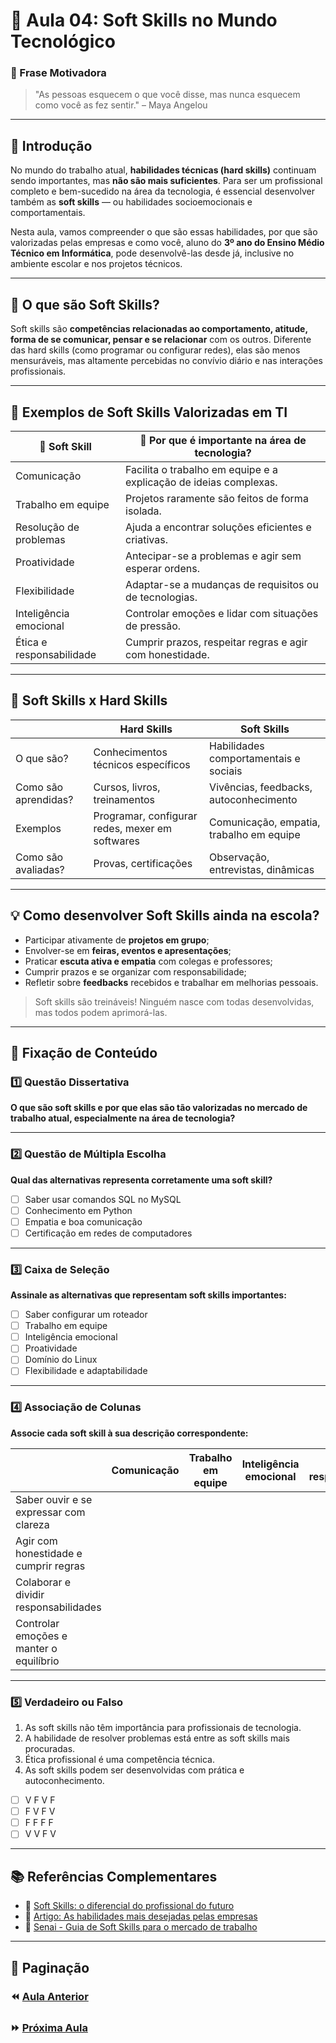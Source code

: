 # 📘 Aula 04: Soft Skills no Mundo Tecnológico

### 🎯 Frase Motivadora

> "As pessoas esquecem o que você disse, mas nunca esquecem como você as fez sentir." – Maya Angelou

---

## 🧭 Introdução

No mundo do trabalho atual, **habilidades técnicas (hard skills)** continuam sendo importantes, mas **não são mais suficientes**. Para ser um profissional completo e bem-sucedido na área da tecnologia, é essencial desenvolver também as **soft skills** — ou habilidades socioemocionais e comportamentais.

Nesta aula, vamos compreender o que são essas habilidades, por que são valorizadas pelas empresas e como você, aluno do **3º ano do Ensino Médio Técnico em Informática**, pode desenvolvê-las desde já, inclusive no ambiente escolar e nos projetos técnicos.

---

## 🤔 O que são Soft Skills?

Soft skills são **competências relacionadas ao comportamento, atitude, forma de se comunicar, pensar e se relacionar** com os outros. Diferente das hard skills (como programar ou configurar redes), elas são menos mensuráveis, mas altamente percebidas no convívio diário e nas interações profissionais.

---

## 🧠 Exemplos de Soft Skills Valorizadas em TI

| 💼 Soft Skill            | 🌟 Por que é importante na área de tecnologia?                    |
| ------------------------ | ----------------------------------------------------------------- |
| Comunicação              | Facilita o trabalho em equipe e a explicação de ideias complexas. |
| Trabalho em equipe       | Projetos raramente são feitos de forma isolada.                   |
| Resolução de problemas   | Ajuda a encontrar soluções eficientes e criativas.                |
| Proatividade             | Antecipar-se a problemas e agir sem esperar ordens.               |
| Flexibilidade            | Adaptar-se a mudanças de requisitos ou de tecnologias.            |
| Inteligência emocional   | Controlar emoções e lidar com situações de pressão.               |
| Ética e responsabilidade | Cumprir prazos, respeitar regras e agir com honestidade.          |

---

## 🧩 Soft Skills x Hard Skills

|                      | Hard Skills                                     | Soft Skills                              |
| -------------------- | ----------------------------------------------- | ---------------------------------------- |
| O que são?           | Conhecimentos técnicos específicos              | Habilidades comportamentais e sociais    |
| Como são aprendidas? | Cursos, livros, treinamentos                    | Vivências, feedbacks, autoconhecimento   |
| Exemplos             | Programar, configurar redes, mexer em softwares | Comunicação, empatia, trabalho em equipe |
| Como são avaliadas?  | Provas, certificações                           | Observação, entrevistas, dinâmicas       |

---

## 💡 Como desenvolver Soft Skills ainda na escola?

- Participar ativamente de **projetos em grupo**;
- Envolver-se em **feiras, eventos e apresentações**;
- Praticar **escuta ativa e empatia** com colegas e professores;
- Cumprir prazos e se organizar com responsabilidade;
- Refletir sobre **feedbacks** recebidos e trabalhar em melhorias pessoais.

> Soft skills são treináveis! Ninguém nasce com todas desenvolvidas, mas todos podem aprimorá-las.

---

## 🧠 Fixação de Conteúdo

### 1️⃣ Questão Dissertativa

**O que são soft skills e por que elas são tão valorizadas no mercado de trabalho atual, especialmente na área de tecnologia?**

---

### 2️⃣ Questão de Múltipla Escolha

**Qual das alternativas representa corretamente uma soft skill?**

- [ ] Saber usar comandos SQL no MySQL
- [ ] Conhecimento em Python
- [ ] Empatia e boa comunicação
- [ ] Certificação em redes de computadores

---

### 3️⃣ Caixa de Seleção

**Assinale as alternativas que representam soft skills importantes:**

- [ ] Saber configurar um roteador
- [ ] Trabalho em equipe
- [ ] Inteligência emocional
- [ ] Proatividade
- [ ] Domínio do Linux
- [ ] Flexibilidade e adaptabilidade

---

### 4️⃣ Associação de Colunas

**Associe cada soft skill à sua descrição correspondente:**

|                                         | Comunicação | Trabalho em equipe | Inteligência emocional | Ética e responsabilidade |
| --------------------------------------- | ----------- | ------------------ | ---------------------- | ------------------------ |
| Saber ouvir e se expressar com clareza  |             |                    |                        |                          |
| Agir com honestidade e cumprir regras   |             |                    |                        |                          |
| Colaborar e dividir responsabilidades   |             |                    |                        |                          |
| Controlar emoções e manter o equilíbrio |             |                    |                        |                          |

---

### 5️⃣ Verdadeiro ou Falso

1. As soft skills não têm importância para profissionais de tecnologia.
2. A habilidade de resolver problemas está entre as soft skills mais procuradas.
3. Ética profissional é uma competência técnica.
4. As soft skills podem ser desenvolvidas com prática e autoconhecimento.

- [ ] V F V F
- [ ] F V F V
- [ ] F F F F
- [ ] V V F V

---

## 📚 Referências Complementares

- 🎥 [Soft Skills: o diferencial do profissional do futuro](https://www.youtube.com/watch?v=U7mGbN4XaXQ)
- 📘 [Artigo: As habilidades mais desejadas pelas empresas](https://g1.globo.com/economia/concursos-e-emprego/noticia/2023/04/10/as-soft-skills-mais-desejadas-pelas-empresas.ghtml)
- 📖 [Senai - Guia de Soft Skills para o mercado de trabalho](https://www.portaldaindustria.com.br/senai/canais/soft-skills/)

---

## 📎 Paginação

### ⏪ [Aula Anterior](<./Aula 03: O que é Projeto de Vida Profissional.md>)

### ⏩ [Próxima Aula](<./Aula 05: Automação e Inteligência Artificial.md>)
